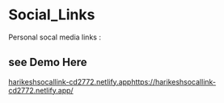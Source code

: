# Social_Links
Personal socal media links :
## see Demo Here
[harikeshsocallink-cd2772.netlify.app](https://harikeshsocallink-cd2772.netlify.app/)https://harikeshsocallink-cd2772.netlify.app/





